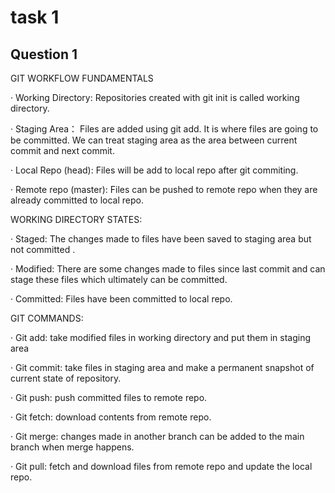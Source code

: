 # task 1
## Question 1


GIT WORKFLOW FUNDAMENTALS 

· Working Directory: Repositories created with git init is called working directory.  

· Staging Area： Files are added using git add. It is where files are going to be committed. We can treat staging area as the area between current commit and next commit. 

· Local Repo (head): Files will be add to local repo after git commiting. 

· Remote repo (master): Files can be pushed to remote repo when they are already committed to local repo.  
 
WORKING DIRECTORY STATES: 

· Staged: The changes made to files have been saved to staging area but not committed .

· Modified: There are some changes made to files since last commit and can stage these files which ultimately can be committed.

· Committed: Files have been committed to local repo. 
 
GIT COMMANDS:

· Git add: take modified files in working directory and put them in staging area

· Git commit: take files in staging area and make a permanent snapshot of current state of repository.

· Git push: push committed files to remote repo.

· Git fetch: download contents from remote repo.

· Git merge: changes made in another branch can be added to the main branch when merge happens.

· Git pull: fetch and download files from remote repo and update the local repo.
